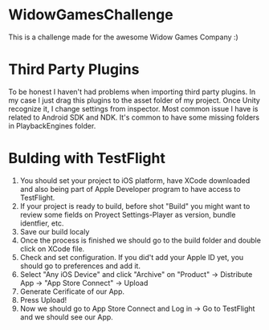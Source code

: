 # WidowGamesChallenge
 This is a challenge made for the awesome Widow Games Company :)

# Third Party Plugins
 
 To be honest I haven't had problems when importing third party plugins. In my case I just drag this plugins to the asset folder of my project. Once Unity recognize it, I change settings from inspector. Most common issue I have is related to Android SDK and NDK. It's common to have some missing folders in PlaybackEngines folder.
 
 # Bulding with TestFlight
 
 1. You should set your project to iOS platform, have XCode downloaded and also being part of Apple Developer program to have access to TestFlight.
 2. If your project is ready to build, before shot "Build" you might want to review some fields on Proyect Settings-Player as version, bundle identfier, etc. 
 3. Save our build localy
 4. Once the process is finished we should go to the build folder and double click on XCode file.
 5. Check and set configuration. If you did't add your Apple ID yet, you should go to preferences and add it.
 6. Select "Any iOS Device" and click "Archive" on "Product" -> Distribute App -> "App Store Connect" -> Upload
 7. Generate Cerificate of our App.
 8. Press Upload!
 9. Now we should go to App Store Connect and Log in -> Go to TestFlight and we should see our App.
